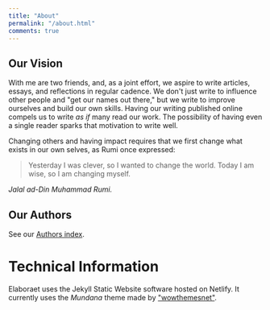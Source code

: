 ```yaml
---
title: "About"
permalink: "/about.html"
comments: true
---
```

## Our Vision
With me are two friends, and, as a joint effort, we aspire to write articles, essays, and reflections in regular cadence. We don't just write to influence other people and "get our names out there," but we write to improve ourselves and build our own skills. Having our writing published online compels us to write *as if* many read our work. The possibility of having even a single reader sparks that motivation to write well. 

Changing others and having impact requires that we first change what exists in our own selves, as Rumi once expressed:

> Yesterday I was clever, so I wanted to change the world. Today I am wise, so I am changing myself.

*Jalal ad-Din Muhammad Rumi.*

## Our Authors
See our [Authors index](authors-list.html).

# Technical Information
Elaboraet uses the Jekyll Static Website software hosted on Netlify. It currently uses the *Mundana* theme made by ["wowthemesnet"](https://www.wowthemes.net).
